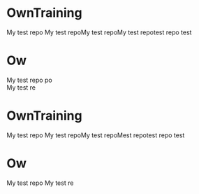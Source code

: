 # OwnTraining
My test repo 
My test repoMy test repoMy test repotest repo test 
 # Ow
My test repo po\
My test re
# OwnTraining
My test repo 
My test repoMy test repoMest repotest repo test 
 # Ow
My test repo 
My test re
